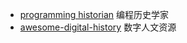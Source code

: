 - [programming historian](https://programminghistorian.org/en/lessons/) 编程历史学家
- [awesome-digital-history](https://github.com/maehr/awesome-digital-history) 数字人文资源
